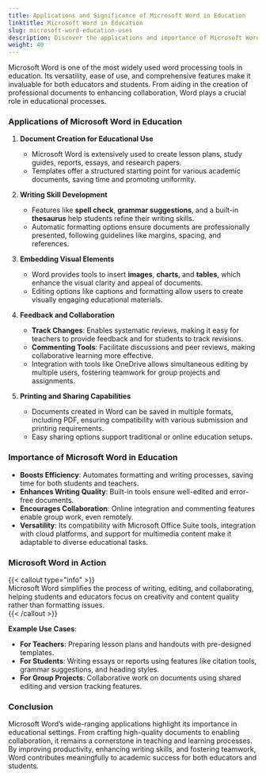 ```yaml
---
title: Applications and Significance of Microsoft Word in Education
linktitle: Microsoft Word in Education
slug: microsoft-word-education-uses
description: Discover the applications and importance of Microsoft Word in educational settings, from creating documents to improving writing skills and fostering collaboration.
weight: 40
---
```


Microsoft Word is one of the most widely used word processing tools in education. Its versatility, ease of use, and comprehensive features make it invaluable for both educators and students. From aiding in the creation of professional documents to enhancing collaboration, Word plays a crucial role in educational processes.

### Applications of Microsoft Word in Education

1. **Document Creation for Educational Use**

   - Microsoft Word is extensively used to create lesson plans, study guides, reports, essays, and research papers.
   - Templates offer a structured starting point for various academic documents, saving time and promoting uniformity.

2. **Writing Skill Development**

   - Features like **spell check**, **grammar suggestions**, and a built-in **thesaurus** help students refine their writing skills.
   - Automatic formatting options ensure documents are professionally presented, following guidelines like margins, spacing, and references.

3. **Embedding Visual Elements**

   - Word provides tools to insert **images**, **charts**, and **tables**, which enhance the visual clarity and appeal of documents.
   - Editing options like captions and formatting allow users to create visually engaging educational materials.

4. **Feedback and Collaboration**

   - **Track Changes**: Enables systematic reviews, making it easy for teachers to provide feedback and for students to track revisions.
   - **Commenting Tools**: Facilitate discussions and peer reviews, making collaborative learning more effective.
   - Integration with tools like OneDrive allows simultaneous editing by multiple users, fostering teamwork for group projects and assignments.

5. **Printing and Sharing Capabilities**
   - Documents created in Word can be saved in multiple formats, including PDF, ensuring compatibility with various submission and printing requirements.
   - Easy sharing options support traditional or online education setups.

### Importance of Microsoft Word in Education

- **Boosts Efficiency**: Automates formatting and writing processes, saving time for both students and teachers.
- **Enhances Writing Quality**: Built-in tools ensure well-edited and error-free documents.
- **Encourages Collaboration**: Online integration and commenting features enable group work, even remotely.
- **Versatility**: Its compatibility with Microsoft Office Suite tools, integration with cloud platforms, and support for multimedia content make it adaptable to diverse educational tasks.

### Microsoft Word in Action

{{< callout type="info" >}}  
Microsoft Word simplifies the process of writing, editing, and collaborating, helping students and educators focus on creativity and content quality rather than formatting issues.  
{{< /callout >}}

**Example Use Cases**:

- **For Teachers**: Preparing lesson plans and handouts with pre-designed templates.
- **For Students**: Writing essays or reports using features like citation tools, grammar suggestions, and heading styles.
- **For Group Projects**: Collaborative work on documents using shared editing and version tracking features.

### Conclusion

Microsoft Word’s wide-ranging applications highlight its importance in educational settings. From crafting high-quality documents to enabling collaboration, it remains a cornerstone in teaching and learning processes. By improving productivity, enhancing writing skills, and fostering teamwork, Word contributes meaningfully to academic success for both educators and students.
